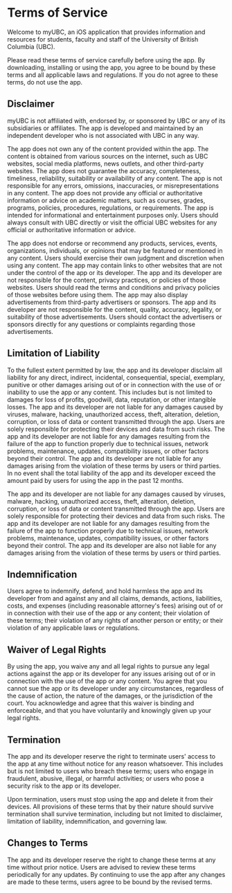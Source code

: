 # Terms of Service

Welcome to myUBC, an iOS application that provides information and resources for students, faculty and staff of the University of British Columbia (UBC).

Please read these terms of service carefully before using the app. By downloading, installing or using the app, you agree to be bound by these terms and all applicable laws and regulations. If you do not agree to these terms, do not use the app.

## Disclaimer

myUBC is not affiliated with, endorsed by, or sponsored by UBC or any of its subsidiaries or affiliates. The app is developed and maintained by an independent developer who is not associated with UBC in any way.

The app does not own any of the content provided within the app. The content is obtained from various sources on the internet, such as UBC websites, social media platforms, news outlets, and other third-party websites. The app does not guarantee the accuracy, completeness, timeliness, reliability, suitability or availability of any content. The app is not responsible for any errors, omissions, inaccuracies, or misrepresentations in any content. The app does not provide any official or authoritative information or advice on academic matters, such as courses, grades, programs, policies, procedures, regulations, or requirements. The app is intended for informational and entertainment purposes only. Users should always consult with UBC directly or visit the official UBC websites for any official or authoritative information or advice.

The app does not endorse or recommend any products, services, events, organizations, individuals, or opinions that may be featured or mentioned in any content. Users should exercise their own judgment and discretion when using any content. The app may contain links to other websites that are not under the control of the app or its developer. The app and its developer are not responsible for the content, privacy practices, or policies of those websites. Users should read the terms and conditions and privacy policies of those websites before using them. The app may also display advertisements from third-party advertisers or sponsors. The app and its developer are not responsible for the content, quality, accuracy, legality, or suitability of those advertisements. Users should contact the advertisers or sponsors directly for any questions or complaints regarding those advertisements.


## Limitation of Liability
To the fullest extent permitted by law, the app and its developer disclaim all liability for any direct, indirect, incidental, consequential, special, exemplary, punitive or other damages arising out of or in connection with the use of or inability to use the app or any content. This includes but is not limited to damages for loss of profits, goodwill, data, reputation, or other intangible losses. The app and its developer are not liable for any damages caused by viruses, malware, hacking, unauthorized access, theft, alteration, deletion, corruption, or loss of data or content transmitted through the app. Users are solely responsible for protecting their devices and data from such risks. The app and its developer are not liable for any damages resulting from the failure of the app to function properly due to technical issues, network problems, maintenance, updates, compatibility issues, or other factors beyond their control. The app and its developer are not liable for any damages arising from the violation of these terms by users or third parties. In no event shall the total liability of the app and its developer exceed the amount paid by users for using the app in the past 12 months.

The app and its developer are not liable for any damages caused by viruses, malware, hacking, unauthorized access, theft, alteration, deletion, corruption, or loss of data or content transmitted through the app. Users are solely responsible for protecting their devices and data from such risks. The app and its developer are not liable for any damages resulting from the failure of the app to function properly due to technical issues, network problems, maintenance, updates, compatibility issues, or other factors beyond their control. The app and its developer are also not liable for any damages arising from the violation of these terms by users or third parties. 


## Indemnification

Users agree to indemnify, defend, and hold harmless the app and its developer from and against any and all claims, demands, actions, liabilities, costs, and expenses (including reasonable attorney's fees) arising out of or in connection with their use of the app or any content; their violation of these terms; their violation of any rights of another person or entity; or their violation of any applicable laws or regulations.

## Waiver of Legal Rights

By using the app, you waive any and all legal rights to pursue any legal actions against the app or its developer for any issues arising out of or in connection with the use of the app or any content. You agree that you cannot sue the app or its developer under any circumstances, regardless of the cause of action, the nature of the damages, or the jurisdiction of the court. You acknowledge and agree that this waiver is binding and enforceable, and that you have voluntarily and knowingly given up your legal rights.

## Termination

The app and its developer reserve the right to terminate users' access to the app at any time without notice for any reason whatsoever. This includes but is not limited to users who breach these terms; users who engage in fraudulent, abusive, illegal, or harmful activities; or users who pose a security risk to the app or its developer.

Upon termination, users must stop using the app and delete it from their devices. All provisions of these terms that by their nature should survive termination shall survive termination, including but not limited to disclaimer, limitation of liability, indemnification, and governing law.

## Changes to Terms

The app and its developer reserve the right to change these terms at any time without prior notice. Users are advised to review these terms periodically for any updates. By continuing to use the app after any changes are made to these terms, users agree to be bound by the revised terms.

